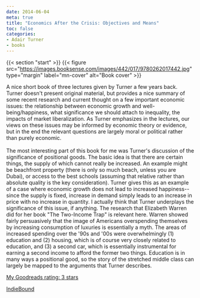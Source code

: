```yaml
---
date: 2014-06-04
meta: true
title: "Economics After the Crisis: Objectives and Means"
toc: false
categories:
- Adair Turner
- books
---
```


{{< section "start" >}}
{{< figure src="https://images.booksense.com/images/442/017/9780262017442.jpg" type="margin" label="mn-cover" alt="Book cover" >}}

A nice short book of three lectures given by Turner a few years back. Turner doesn't present original material, but provides a nice summary of some recent research and current thought on a few important economic issues: the relationship between economic growth and well-being/happiness, what significance we should attach to inequality, the impacts of market liberalization. As Turner emphasizes in the lectures, our views on these issues may be informed by economic theory or evidence, but in the end the relevant questions are largely moral or political rather than purely economic.<br /><br />The most interesting part of this book for me was Turner's discussion of the significance of positional goods. The basic idea is that there are certain things, the supply of which cannot really be increased. An example might be beachfront property (there is only so much beach, unless you are Dubai), or access to the best schools (assuming that relative rather than absolute quality is the key consideration). Turner gives this as an example of a case where economic growth does not lead to increased happiness--since the supply is fixed, increase in demand simply leads to an increase in price with no increase in quantity. I actually think that Turner underplays the significance of this issue, if anything. The research that Elizabeth Warren did for her book "The Two-Income Trap" is relevant here. Warren showed fairly persuasively that the image of Americans overspending themselves by increasing consumption of luxuries is essentially a myth. The areas of increased spending over the '90s and '00s were overwhelmingly (1) education and (2) housing, which is of course very closely related to education, and (3) a second car, which is essentially instrumental for earning a second income to afford the former two things. Education is in many ways a positional good, so the story of the stretched middle class can largely be mapped to the arguments that Turner describes.

[My Goodreads rating: 3 stars](https://www.goodreads.com/review/show/960636388)  

[IndieBound](https://www.indiebound.org/book/9780262017442)
